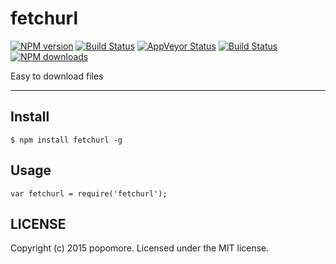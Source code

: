 # fetchurl

[![NPM version](https://img.shields.io/npm/v/fetchurl.svg)](https://npmjs.org/package/fetchurl)
[![Build Status](https://img.shields.io/travis/popomore/fetchurl.svg)](https://travis-ci.org/popomore/fetchurl)
[![AppVeyor Status](https://img.shields.io/appveyor/popomore/fetchurl/master.svg)](https://ci.appveyor.com/project/popomore/fetchurl)
[![Build Status](https://img.shields.io/coveralls/popomore/fetchurl.svg)](https://coveralls.io/r/popomore/fetchurl)
[![NPM downloads](http://img.shields.io/npm/dm/fetchurl.svg)](https://npmjs.org/package/fetchurl)

Easy to download files

---

## Install

```
$ npm install fetchurl -g
```

## Usage

```
var fetchurl = require('fetchurl');
```

## LICENSE

Copyright (c) 2015 popomore. Licensed under the MIT license.
